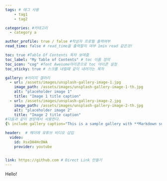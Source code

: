 ```yaml
---
tags: # 태그 사용
    - tag1
    - tag2

categories: #카테고리
  - category a

author_profile: true / false #작성자 프로필 출력여부
read_time: false # read_time을 출력할지 여부 1min read 같은것!

toc: true #Table Of Contents 목차 보여줌
toc_label: "My Table of Contents" # toc 이름 정의
toc_icon: "cog" #font Awesome아이콘으로 toc 아이콘 설정
toc_sticky: true # 스크롤 내릴때 같이 내려가는 목차

gallery: #이미지 갤러리
  - url: /assets/images/unsplash-gallery-image-1.jpg
    image_path: /assets/images/unsplash-gallery-image-1-th.jpg
    alt: "placeholder image 1"
    title: "Image 1 title caption"
  - url: /assets/images/unsplash-gallery-image-2.jpg
    image_path: /assets/images/unsplash-gallery-image-2-th.jpg
    alt: "placeholder image 2"
    title: "Image 2 title caption"
#다음과 같이 본문에서 사용한다.
{% include gallery caption="This is a sample gallery with **Markdown support**." %}

header:  # 헤더에 유튜브 비디오 삽입
  video:
    id: XsxDH4HcOWA
    provider: youtube


link: https://github.com # Direct Link 만들기
---
```


Hello!
